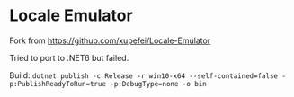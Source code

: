 # Locale Emulator

Fork from https://github.com/xupefei/Locale-Emulator

Tried to port to .NET6 but failed.

Build: `dotnet publish -c Release -r win10-x64 --self-contained=false -p:PublishReadyToRun=true -p:DebugType=none -o bin`
